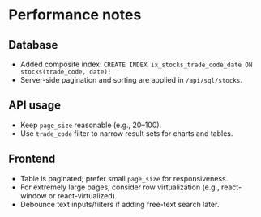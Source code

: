 # Performance notes

## Database
- Added composite index: `CREATE INDEX ix_stocks_trade_code_date ON stocks(trade_code, date);`
- Server-side pagination and sorting are applied in `/api/sql/stocks`.

## API usage
- Keep `page_size` reasonable (e.g., 20–100).
- Use `trade_code` filter to narrow result sets for charts and tables.

## Frontend
- Table is paginated; prefer small `page_size` for responsiveness.
- For extremely large pages, consider row virtualization (e.g., react-window or react-virtualized).
- Debounce text inputs/filters if adding free-text search later.
